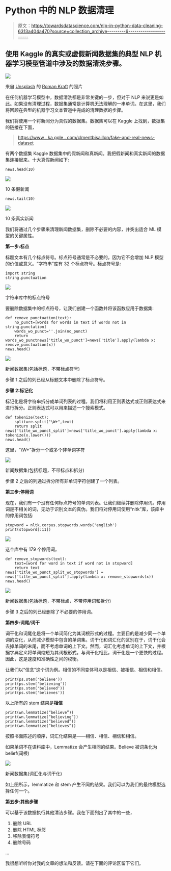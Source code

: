 # Python 中的 NLP 数据清理

> 原文：<https://towardsdatascience.com/nlp-in-python-data-cleaning-6313a404a470?source=collection_archive---------6----------------------->

## 使用 Kaggle 的真实或虚假新闻数据集的典型 NLP 机器学习模型管道中涉及的数据清洗步骤。

![](img/79b0348fda22bb4ecf6b676cc310f5c2.png)

来自 [Unsplash](https://unsplash.com/) 的 [Roman Kraft](https://unsplash.com/@romankraft) 的照片

在任何机器学习模型中，数据清洗都是非常关键的一步，但对于 NLP 来说更是如此。如果没有清理过程，数据集通常是计算机无法理解的一串单词。在这里，我们将回顾在典型的机器学习文本管道中完成的清理数据的步骤。

我们将使用一个将新闻分为真假的数据集。数据集可以在 Kaggle 上找到，数据集的链接在下面，

> [https://www . ka ggle . com/clmentbisaillon/fake-and-real-news-dataset](https://www.kaggle.com/clmentbisaillon/fake-and-real-news-dataset)

有两个数据集 Kaggle 数据集中的假新闻和真新闻。我把假新闻和真实新闻的数据集连接起来。十大真假新闻如下:

```
news.head(10)
```

![](img/70d3b561f46925f48c8d3b0f28152518.png)

10 条假新闻

```
news.tail(10)
```

![](img/ca7d6c44768c29d3a44b158b986bf11f.png)

10 条真实新闻

我们将通过几个步骤来清理新闻数据集，删除不必要的内容，并突出适合 ML 模型的关键属性。

**第一步:标点**

标题文本有几个标点符号。标点符号通常是不必要的，因为它不会增加 NLP 模型的价值或意义。“字符串”库有 32 个标点符号。标点符号是:

```
import string
string.punctuation
```

![](img/7de6c523b3268485077369f31e37ea17.png)

字符串库中的标点符号

要删除数据集中的标点符号，让我们创建一个函数并将该函数应用于数据集:

```
def remove_punctuation(text):
    no_punct=[words for words in text if words not in string.punctation]
    words_wo_punct=''.join(no_punct)
    return words_wo_punctnews['title_wo_punct']=news['title'].apply(lambda x: remove_punctuation(x))
news.head()
```

![](img/9a3690388565ca500c29e1fa9b8ba9fc.png)

新闻数据集(包括标题，不带标点符号)

步骤 1 之后的列已经从标题文本中删除了标点符号。

**步骤 2:标记化**

标记化是将字符串拆分成单词列表的过程。我们将利用正则表达式或正则表达式来进行拆分。正则表达式可以用来描述一个搜索模式。

```
def tokenize(text):
    split=re.split("\W+",text) 
    return split
news['title_wo_punct_split']=news['title_wo_punct'].apply(lambda x: tokenize(x.lower()))
news.head()
```

这里，“\W+”拆分一个或多个非单词字符

![](img/bc8d462efc8a02a922c80a5453ad89d8.png)

新闻数据集(包括标题，不带标点和拆分)

步骤 2 之后的列通过拆分所有非单词字符创建了一个列表。

**第三步:停用词**

现在，我们有一个没有任何标点符号的单词列表。让我们继续并删除停用词。停用词是不相关的词，无助于识别文本的真伪。我们将对停用词使用“nltk”库，该库中的停用词包括:

```
stopword = nltk.corpus.stopwords.words('english')
print(stopword[:11])
```

![](img/1c6f0ce0bfef37c6ab70006d5050b68c.png)

这个库中有 179 个停用词。

```
def remove_stopwords(text):
    text=[word for word in text if word not in stopword]
    return text
news['title_wo_punct_split_wo_stopwords'] = news['title_wo_punct_split'].apply(lambda x: remove_stopwords(x))
news.head()
```

![](img/bd6ea84d3a275d14d5af0585b257a61e.png)

新闻数据集(包括标题，不带标点，不带停用词和拆分)

步骤 3 之后的列已经删除了不必要的停用词。

**第四步:词尾/词干**

词干化和词尾化是将一个单词简化为其词根形式的过程。主要目的是减少同一个单词的变化，从而减少模型中包含的单词集。词干化和词汇化的区别在于，词干化会去掉单词的末尾，而不考虑单词的上下文。然而，词汇化考虑单词的上下文，并根据字典定义将单词缩短为其词根形式。与词干化相比，词干化是一个更快的过程。因此，这是速度和准确性之间的权衡。

让我们以“信念”这个词为例。相信的不同变体可以是相信、被相信、相信和相信。

```
print(ps.stem('believe'))
print(ps.stem('believing'))
print(ps.stem('believed'))
print(ps.stem('believes'))
```

以上所有的 stem 结果是**相信**

```
print(wn.lemmatize(“believe”))
print(wn.lemmatize(“believing”))
print(wn.lemmatize(“believed”))
print(wn.lemmatize(“believes”))
```

按照书面陈述的顺序，词汇化结果是——相信、相信、相信和相信。

如果单词不在语料库中，Lemmatize 会产生相同的结果。Believe 被词条化为 belief(词根)

![](img/86ac27c90b9cb4d9e1b73dcc495d5e85.png)

新闻数据集(词汇化与词干化)

如上图所示，lemmatize 和 stem 产生不同的结果。我们可以为我们的最终模型选择任何一个。

**第五步:其他步骤**

可以基于该数据执行其他清洁步骤。我在下面列出了其中的一些，

1.  删除 URL
2.  删除 HTML 标签
3.  移除表情符号
4.  删除号码

…

我很想听听你对我的文章的想法和反馈。请在下面的评论区留下它们。